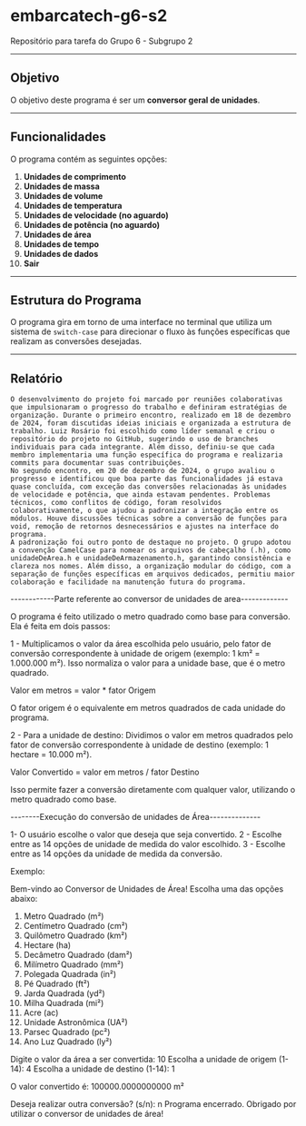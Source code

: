 # embarcatech-g6-s2

Repositório para tarefa do Grupo 6 - Subgrupo 2

---

## Objetivo

O objetivo deste programa é ser um **conversor geral de unidades**.

---

## Funcionalidades

O programa contém as seguintes opções: 

1. **Unidades de comprimento**
2. **Unidades de massa**
3. **Unidades de volume**
4. **Unidades de temperatura**
5. **Unidades de velocidade (no aguardo)**
6. **Unidades de potência (no aguardo)**
7. **Unidades de área**
8. **Unidades de tempo**
9. **Unidades de dados**
0. **Sair**

---

## Estrutura do Programa

O programa gira em torno de uma interface no terminal que utiliza um sistema de `switch-case` para direcionar o fluxo às funções específicas que realizam as conversões desejadas.

---

## Relatório

    O desenvolvimento do projeto foi marcado por reuniões colaborativas que impulsionaram o progresso do trabalho e definiram estratégias de organização. Durante o primeiro encontro, realizado em 18 de dezembro de 2024, foram discutidas ideias iniciais e organizada a estrutura de trabalho. Luiz Rosário foi escolhido como líder semanal e criou o repositório do projeto no GitHub, sugerindo o uso de branches individuais para cada integrante. Além disso, definiu-se que cada membro implementaria uma função específica do programa e realizaria commits para documentar suas contribuições.
    No segundo encontro, em 20 de dezembro de 2024, o grupo avaliou o progresso e identificou que boa parte das funcionalidades já estava quase concluída, com exceção das conversões relacionadas às unidades de velocidade e potência, que ainda estavam pendentes. Problemas técnicos, como conflitos de código, foram resolvidos colaborativamente, o que ajudou a padronizar a integração entre os módulos. Houve discussões técnicas sobre a conversão de funções para void, remoção de retornos desnecessários e ajustes na interface do programa.
    A padronização foi outro ponto de destaque no projeto. O grupo adotou a convenção CamelCase para nomear os arquivos de cabeçalho (.h), como unidadeDeArea.h e unidadeDeArmazenamento.h, garantindo consistência e clareza nos nomes. Além disso, a organização modular do código, com a separação de funções específicas em arquivos dedicados, permitiu maior colaboração e facilidade na manutenção futura do programa.

------------Parte referente ao conversor de unidades de area-------------

O programa é feito utilizado o metro quadrado como base para conversão. Ela é feita em dois passos:

1 - Multiplicamos o valor da área escolhida pelo usuário, pelo fator de conversão correspondente à unidade de origem (exemplo: 1 km² = 1.000.000 m²). Isso normaliza o valor para a unidade base, que é o metro quadrado.

Valor em metros = valor * fator Origem

O fator origem é o equivalente em metros quadrados de cada unidade do programa.

2 - Para a unidade de destino: Dividimos o valor em metros quadrados pelo fator de conversão correspondente à unidade de destino (exemplo: 1 hectare = 10.000 m²).

Valor Convertido = valor em metros / fator Destino

Isso permite fazer a conversão diretamente com qualquer valor, utilizando o metro quadrado como base.

--------Execução do conversão de unidades de Área--------------

1- O usuário escolhe o valor que deseja que seja convertido.
2 - Escolhe entre as 14 opções de unidade de medida do valor escolhido.
3 - Escolhe entre as 14 opções da unidade de medida da conversão.

Exemplo:

Bem-vindo ao Conversor de Unidades de Área!
Escolha uma das opções abaixo:
1. Metro Quadrado (m²)
2. Centímetro Quadrado (cm²)
3. Quilômetro Quadrado (km²)
4. Hectare (ha)
5. Decâmetro Quadrado (dam²)
6. Milímetro Quadrado (mm²)
7. Polegada Quadrada (in²)
8. Pé Quadrado (ft²)
9. Jarda Quadrada (yd²)
10. Milha Quadrada (mi²)
11. Acre (ac)
12. Unidade Astronômica (UA²)
13. Parsec Quadrado (pc²)
14. Ano Luz Quadrado (ly²)

Digite o valor da área a ser convertida: 10 
Escolha a unidade de origem (1-14): 4
Escolha a unidade de destino (1-14): 1

O valor convertido é: 100000.0000000000 m²

Deseja realizar outra conversão? (s/n): n
Programa encerrado. Obrigado por utilizar o conversor de unidades de área!


